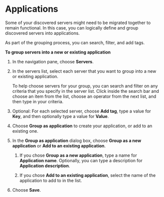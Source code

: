 # Applications<a name="applications"></a>

Some of your discovered servers might need to be migrated together to remain functional\. In this case, you can logically define and group discovered servers into applications\. 

As part of the grouping process, you can search, filter, and add tags\.

**To group servers into a new or existing application**

1. In the navigation pane, choose **Servers**\.

1. In the servers list, select each server that you want to group into a new or existing application\.

   To help choose servers for your group, you can search and filter on any criteria that you specify in the server list\. Click inside the search bar and choose an item from the list, choose an operator from the next list, and then type in your criteria\.

1. Optional: For each selected server, choose **Add tag**, type a value for **Key**, and then optionally type a value for **Value**\.

1. Choose **Group as application** to create your application, or add to an existing one\. 

1. In the **Group as application** dialog box, choose **Group as a new application** or **Add to an existing application**\.

   1. If you chose **Group as a new application**, type a name for **Application name**\. Optionally, you can type a description for **Application description**\.

   1. If you chose **Add to an existing application**, select the name of the application to add to in the list\.

1. Choose **Save**\. 